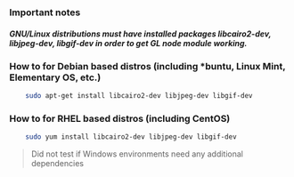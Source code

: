### Important notes
##### GNU/Linux distributions must have installed packages libcairo2-dev, libjpeg-dev, libgif-dev in order to get GL node module working.
### How to for Debian based distros (including *buntu, Linux Mint, Elementary OS, etc.)
```bash
    sudo apt-get install libcairo2-dev libjpeg-dev libgif-dev
```
### How to for RHEL based distros (including CentOS)
```bash
    sudo yum install libcairo2-dev libjpeg-dev libgif-dev
```
> Did not test if Windows environments need any additional dependencies
